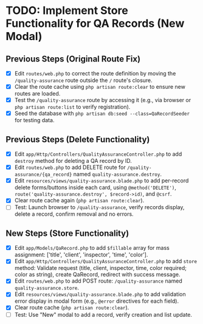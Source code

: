 # TODO: Implement Store Functionality for QA Records (New Modal)

## Previous Steps (Original Route Fix)
- [x] Edit `routes/web.php` to correct the route definition by moving the `/quality-assurance` route outside the `/` route's closure.
- [x] Clear the route cache using `php artisan route:clear` to ensure new routes are loaded.
- [x] Test the `/quality-assurance` route by accessing it (e.g., via browser or `php artisan route:list` to verify registration).
- [x] Seed the database with `php artisan db:seed --class=QaRecordSeeder` for testing data.

## Previous Steps (Delete Functionality)
- [x] Edit `app/Http/Controllers/QualityAssuranceController.php` to add `destroy` method for deleting a QA record by ID.
- [x] Edit `routes/web.php` to add DELETE route for `/quality-assurance/{qa_record}` named `quality-assurance.destroy`.
- [x] Edit `resources/views/quality-assurance.blade.php` to add per-record delete forms/buttons inside each card, using `@method('DELETE')`, `route('quality-assurance.destroy', $record->id)`, and `@csrf`.
- [x] Clear route cache again (`php artisan route:clear`).
- [ ] Test: Launch browser to `/quality-assurance`, verify records display, delete a record, confirm removal and no errors.

## New Steps (Store Functionality)
- [x] Edit `app/Models/QaRecord.php` to add `$fillable` array for mass assignment: ['title', 'client', 'inspector', 'time', 'color'].
- [x] Edit `app/Http/Controllers/QualityAssuranceController.php` to add `store` method: Validate request (title, client, inspector, time, color required; color as string), create QaRecord, redirect with success message.
- [x] Edit `routes/web.php` to add POST route: `/quality-assurance` named `quality-assurance.store`.
- [x] Edit `resources/views/quality-assurance.blade.php` to add validation error display in modal form (e.g., `@error` directives for each field).
- [x] Clear route cache (`php artisan route:clear`).
- [ ] Test: Use "New" modal to add a record, verify creation and list update.
